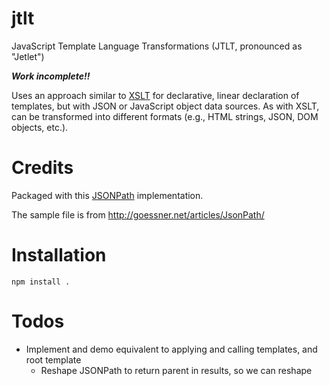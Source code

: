 # jtlt

JavaScript Template Language Transformations (JTLT, pronounced as "Jetlet")

***Work incomplete!!***

Uses an approach similar to [XSLT](http://www.w3.org/Style/XSL/) for
declarative, linear declaration of templates, but with JSON or JavaScript
object data sources. As with XSLT, can be transformed into different
formats (e.g., HTML strings, JSON, DOM objects, etc.).

# Credits

Packaged with this [JSONPath](https://github.com/s3u/JSONPath) implementation.

The sample file is from http://goessner.net/articles/JsonPath/

# Installation

```
npm install .
```

# Todos
- Implement and demo equivalent to applying and calling templates, and root template
    - Reshape JSONPath to return parent in results, so we can reshape